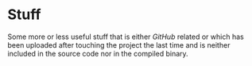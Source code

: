 # Stuff

Some more or less useful stuff that is either *GitHub* related or which has been uploaded after touching the project the last time and is neither included in the source code nor in the compiled binary.

